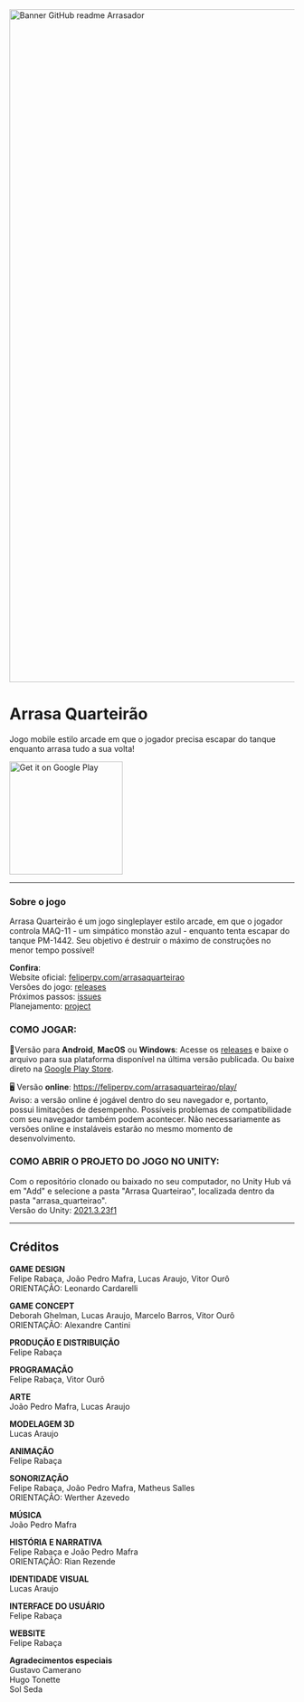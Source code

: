 <img width="1190" alt="Banner GitHub readme Arrasador" src="https://user-images.githubusercontent.com/47862856/234868485-564b7437-6653-4e8e-9273-5c8c84de18a5.png">

# Arrasa Quarteirão
Jogo mobile estilo arcade em que o jogador precisa escapar do tanque enquanto arrasa tudo a sua volta!


<a href='https://play.google.com/store/apps/details?id=com.frpv.ArrasaQuarteiro&utm_source=github&pcampaignid=pcampaignidMKT-Other-global-all-co-prtnr-py-PartBadge-Mar2515-1'><img alt='Get it on Google Play' width="200px" src='https://play.google.com/intl/en_us/badges/static/images/badges/en_badge_web_generic.png'/></a>

----------
### Sobre o jogo
Arrasa Quarteirão é um jogo singleplayer estilo arcade, em que o jogador controla MAQ-11 - um simpático monstão azul - enquanto tenta escapar do tanque PM-1442. Seu objetivo é destruir o máximo de construções no menor tempo possível!

**Confira**:\
Website oficial: [feliperpv.com/arrasaquarteirao](https://feliperpv.com/arrasaquarteirao/)\
Versões do jogo: [releases](https://github.com/Feliperpvieira/arrasa_quarteirao/releases)\
Próximos passos: [issues](https://github.com/Feliperpvieira/arrasa_quarteirao/issues)\
Planejamento: [project](https://github.com/users/Feliperpvieira/projects/1)

### COMO JOGAR:
📱Versão para **Android**, **MacOS** ou **Windows**: Acesse os [releases](https://github.com/Feliperpvieira/arrasa_quarteirao/releases) e baixe o arquivo para sua plataforma disponível na última versão publicada. Ou baixe direto na [Google Play Store](https://play.google.com/store/apps/details?id=com.frpv.ArrasaQuarteiro&utm_source=github&pcampaignid=pcampaignidMKT-Other-global-all-co-prtnr-py-PartBadge-Mar2515-1).

🖥️ Versão **online**: https://feliperpv.com/arrasaquarteirao/play/ \
Aviso: a versão online é jogável dentro do seu navegador e, portanto, possui limitações de desempenho. Possíveis problemas de compatibilidade com seu navegador também podem acontecer. Não necessariamente as versões online e instaláveis estarão no mesmo momento de desenvolvimento.

### COMO ABRIR O PROJETO DO JOGO NO UNITY:
Com o repositório clonado ou baixado no seu computador, no Unity Hub vá em "Add" e selecione a pasta "Arrasa Quarteirao", localizada dentro da pasta "arrasa_quarteirao".\
Versão do Unity: [2021.3.23f1](https://unity.com/releases/2021-lts)

----------

## Créditos
**GAME DESIGN**\
Felipe Rabaça, João Pedro Mafra, Lucas Araujo, Vitor Ourô\
ORIENTAÇÃO: Leonardo Cardarelli

**GAME CONCEPT**\
Deborah Ghelman, Lucas Araujo, Marcelo Barros, Vitor Ourô\
ORIENTAÇÃO: Alexandre Cantini

**PRODUÇÃO E DISTRIBUIÇÃO**\
Felipe Rabaça

**PROGRAMAÇÃO**\
Felipe Rabaça, Vitor Ourô

**ARTE**\
João Pedro Mafra, Lucas Araujo

**MODELAGEM 3D**\
Lucas Araujo

**ANIMAÇÃO**\
Felipe Rabaça

**SONORIZAÇÃO**\
Felipe Rabaça, João Pedro Mafra, Matheus Salles\
ORIENTAÇÃO: Werther Azevedo

**MÚSICA**\
João Pedro Mafra

**HISTÓRIA E NARRATIVA**\
Felipe Rabaça e João Pedro Mafra\
ORIENTAÇÃO: Rian Rezende

**IDENTIDADE VISUAL**\
Lucas Araujo

**INTERFACE DO USUÁRIO**\
Felipe Rabaça

**WEBSITE**\
Felipe Rabaça

**Agradecimentos especiais**\
Gustavo Camerano\
Hugo Tonette\
Sol Seda
